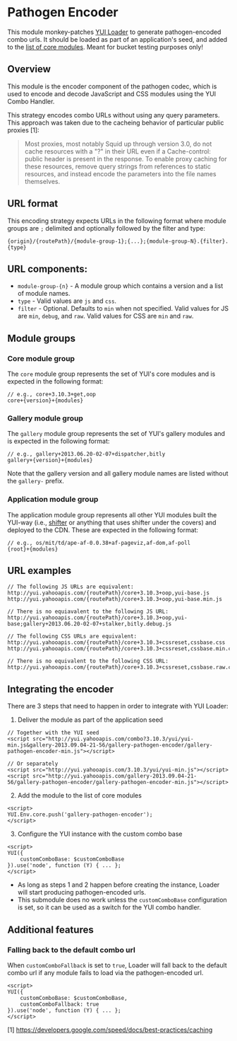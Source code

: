 # Pathogen Encoder

This module monkey-patches [YUI
Loader](http://yuilibrary.com/yui/docs/yui/loader.html) to generate
pathogen-encoded combo urls. It should be loaded as part of an application's
seed, and added to the [list of core
modules](http://yuilibrary.com/yui/docs/api/classes/config.html#property_core).
Meant for bucket testing purposes only!

## Overview

This module is the encoder component of the pathogen codec, which is used to
encode and decode JavaScript and CSS modules using the YUI Combo Handler.

This strategy encodes combo URLs without using any query parameters. This
approach was taken due to the cacheing behavior of particular public proxies
[1]:

> Most proxies, most notably Squid up through version 3.0, do not cache
> resources with a "?" in their URL even if a Cache-control: public header is
> present in the response. To enable proxy caching for these resources, remove
> query strings from references to static resources, and instead encode the
> parameters into the file names themselves.

## URL format

This encoding strategy expects URLs in the following format where module groups
are `;` delimited and optionally followed by the filter and type:
```
{origin}/{routePath}/{module-group-1};{...};{module-group-N}.{filter}.{type}
```

## URL components:

* `module-group-{n}` - A module group which contains a version and a list of
  module names.
* `type` - Valid values are `js` and `css`.
* `filter` - Optional. Defaults to `min` when not specified. Valid values for
  JS are `min`, `debug`, and `raw`. Valid values for CSS are `min` and `raw`.

## Module groups

### Core module group

The `core` module group represents the set of YUI's core modules and is
expected in the following format:

```
// e.g., core+3.10.3+get,oop
core+{version}+{modules}
```

### Gallery module group

The `gallery` module group represents the set of YUI's gallery modules and is
expected in the following format:

```
// e.g., gallery+2013.06.20-02-07+dispatcher,bitly
gallery+{version}+{modules}
```

Note that the gallery version and all gallery module names are listed without
the `gallery-` prefix.

### Application module group

The application module group represents all other YUI modules built the YUI-way
(i.e., [shifter](http://yui.github.io/shifter/) or anything that uses shifter
under the covers) and deployed to the CDN. These are expected in the following
format:

```
// e.g., os/mit/td/ape-af-0.0.38+af-pageviz,af-dom,af-poll
{root}+{modules}
```

## URL examples

```
// The following JS URLs are equivalent:
http://yui.yahooapis.com/{routePath}/core+3.10.3+oop,yui-base.js
http://yui.yahooapis.com/{routePath}/core+3.10.3+oop,yui-base.min.js

// There is no equiavalent to the following JS URL:
http://yui.yahooapis.com/{routePath}/core+3.10.3+oop,yui-base;gallery+2013.06.20-02-07+stalker,bitly.debug.js

// The following CSS URLs are equivalent:
http://yui.yahooapis.com/{routePath}/core+3.10.3+cssreset,cssbase.css
http://yui.yahooapis.com/{routePath}/core+3.10.3+cssreset,cssbase.min.css

// There is no equivalent to the following CSS URL:
http://yui.yahooapis.com/{routePath}/core+3.10.3+cssreset,cssbase.raw.css
```

## Integrating the encoder

There are 3 steps that need to happen in order to integrate with YUI Loader:

1) Deliver the module as part of the application seed

```
// Together with the YUI seed
<script src="http://yui.yahooapis.com/combo?3.10.3/yui/yui-min.js&gallery-2013.09.04-21-56/gallery-pathogen-encoder/gallery-pathogen-encoder-min.js"></script>

// Or separately
<script src="http://yui.yahooapis.com/3.10.3/yui/yui-min.js"></script>
<script src="http://yui.yahooapis.com/gallery-2013.09.04-21-56/gallery-pathogen-encoder/gallery-pathogen-encoder-min.js"></script>
```

2) Add the module to the list of core modules

```
<script>
YUI.Env.core.push('gallery-pathogen-encoder');
</script>
```

3) Configure the YUI instance with the custom combo base

```
<script>
YUI({
    customComboBase: $customComboBase
}).use('node', function (Y) { ... };
</script>
```

* As long as steps 1 and 2 happen before creating the instance, Loader will start
  producing pathogen-encoded urls.
* This submodule does no work unless the `customComboBase` configuration is
  set, so it can be used as a switch for the YUI combo handler.

## Additional features

### Falling back to the default combo url

When `customComboFallback` is set to `true`, Loader will fall back to the
default combo url if any module fails to load via the pathogen-encoded url.

```
<script>
YUI({
    customComboBase: $customComboBase,
    customComboFallback: true
}).use('node', function (Y) { ... };
</script>
```



[1] https://developers.google.com/speed/docs/best-practices/caching
